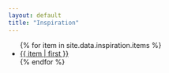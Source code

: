 ```yaml
---
layout: default
title: "Inspiration"
---
```


<ul class="with-bullets">
  {% for item in site.data.inspiration.items %}
    <li><a href="{{ item | last }}">{{ item | first }}</a></li>
  {% endfor %}
</ul>

